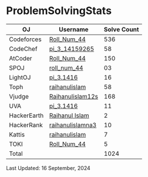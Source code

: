# ProblemSolvingStats


| OJ | Username | Solve Count |
| -- | -------- | ----------- |
| Codeforces | [Roll_Num_44](https://codeforces.com/profile/Roll_Num_44) | 536 |
| CodeChef | [pi_3_14159265](https://www.codechef.com/users/pi_3_14159265) | 58 |
| AtCoder | [Roll_Num_44](https://atcoder.jp/users/Roll_Num_44) | 150 |
| SPOJ | [roll_num_44](https://www.spoj.com/users/roll_num_44/) | 03 | 
| LightOJ | [pi_3.1416](https://lightoj.com/user/pi_3.1416) | 16 | 
| Toph | [raihanulislam](https://toph.co/u/raihanulislam) | 58 |
| Vjudge | [Raihanulislam12s](https://vjudge.net/user/Raihanulislam12s) | 168 |
| UVA | [pi_3.1416](https://onlinejudge.org/index.php?option=com_comprofiler&Itemid=3) | 11 |
| HackerEarth | [Raihanul Islam](https://www.hackerearth.com/@raihanulislamnahid22) | 2 |
| HackerRank | [raihanulislamna3](https://www.hackerrank.com/raihanulislamna3) | 10 |
| Kattis | [raihanulislam](https://open.kattis.com/users/raihanulislam) | 7 |
| TOKI | [Roll_Num_44](https://tlx.toki.id/profiles/Roll_Num_44) | 5 |
| Total | | 1024 |

Last Updated: 16 September, 2024
